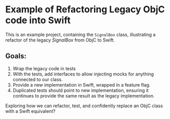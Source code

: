 # Example of Refactoring Legacy ObjC code into Swift

This is an example project, containing the `SignalBox` class, illustrating a refactor of the legacy _SignalBox_ from ObjC to Swift.

## Goals:
1. Wrap the legacy code in tests
2. With the tests, add interfaces to allow injecting mocks for anything connected to our class.
3. Provide a new implementation in Swift, wrapped in a feature flag.
4. Duplicated tests should point to new implementation, ensuring it continues to provide the same result as the legacy implementation.

Exploring how we can refactor, test, and confidently replace an ObjC class with a Swift equivalent?
